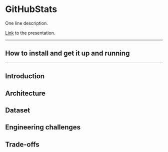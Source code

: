 # GitHubStats

One line description.

[Link](#) to the presentation.

<hr/>

## How to install and get it up and running


<hr/>

## Introduction

## Architecture

## Dataset

## Engineering challenges

## Trade-offs
